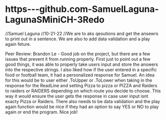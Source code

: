 # https---github.com-SamuelLaguna-LagunaSMiniCH-3Redo
//Samuel Laguna
//10-21-22
//We are to aks qesutions and get the ansewrs to print out in a sentence. We are also to add data validation and a play again feture.

Peer Review: Brandon Le - Good job on the project, but there are a few issues that prevent it from running properly. First just to point out a few good things, it was able to properly take users input and store the answers into the respective strings. I also liked how if the user entered in a specific food or football team, it had a personalized response for Samuel. An idea for this would be to user either .ToUpper or .ToLower when taking in the response for the ReadLine and setting Pizza to pizza or PIZZA and Raiders to raiders or RAIDERS depending on which route you decide to choose. This way it would ensure the user gets the response in case user input isnt exacty Pizza or Raiders. There also needs to be data validation and the play again function would be nice if they had an option to say YES or NO to play again or end the program. Nice job!
